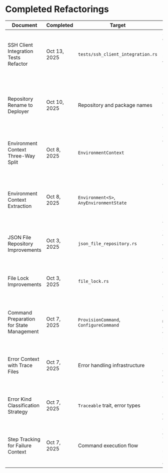 # Completed Refactorings

| Document                                 | Completed    | Target                                  | Notes                                                                                                                                                                                         |
| ---------------------------------------- | ------------ | --------------------------------------- | --------------------------------------------------------------------------------------------------------------------------------------------------------------------------------------------- |
| SSH Client Integration Tests Refactor    | Oct 13, 2025 | `tests/ssh_client_integration.rs`       | See git history at `docs/refactors/ssh-client-integration-tests-refactor.md` - Split monolithic test file into focused modules, eliminated ~80% code duplication (4 of 5 proposals completed) |
| Repository Rename to Deployer            | Oct 10, 2025 | Repository and package names            | Renamed from "Torrust Tracker Deploy" to "Torrust Tracker Deployer" - Updated all references, package names, and added deprecation notices to PoC repositories (5 proposals, all completed)   |
| Environment Context Three-Way Split      | Oct 8, 2025  | `EnvironmentContext`                    | See git history at `docs/refactors/environment-context-three-way-split.md` - Split context into UserInputs, InternalConfig, and RuntimeOutputs (4 proposals, all completed)                   |
| Environment Context Extraction           | Oct 8, 2025  | `Environment<S>`, `AnyEnvironmentState` | See git history at `docs/refactors/environment-context-extraction.md` - Extracted EnvironmentContext from Environment to reduce pattern matching (2 phases, all completed)                    |
| JSON File Repository Improvements        | Oct 3, 2025  | `json_file_repository.rs`               | See git history at `docs/refactors/json-file-repository-improvements.md` for the complete refactoring plan (9 proposals, all completed)                                                       |
| File Lock Improvements                   | Oct 3, 2025  | `file_lock.rs`                          | See git history at `docs/refactors/file-lock-improvements.md` for the complete refactoring plan (10 proposals, all completed)                                                                 |
| Command Preparation for State Management | Oct 7, 2025  | `ProvisionCommand`, `ConfigureCommand`  | See git history at `docs/refactors/command-preparation-for-state-management.md` - Refactored commands to prepare for type-state pattern integration                                           |
| Error Context with Trace Files           | Oct 7, 2025  | Error handling infrastructure           | See git history at `docs/refactors/error-context-with-trace-files.md` - Replaced string-based error context with structured, type-safe context and trace files                                |
| Error Kind Classification Strategy       | Oct 7, 2025  | `Traceable` trait, error types          | See git history at `docs/refactors/error-kind-classification-strategy.md` - Moved error kind determination into error types via `Traceable` trait                                             |
| Step Tracking for Failure Context        | Oct 7, 2025  | Command execution flow                  | See git history at `docs/refactors/step-tracking-for-failure-context.md` - Added explicit step tracking to eliminate reverse engineering from error types                                     |
